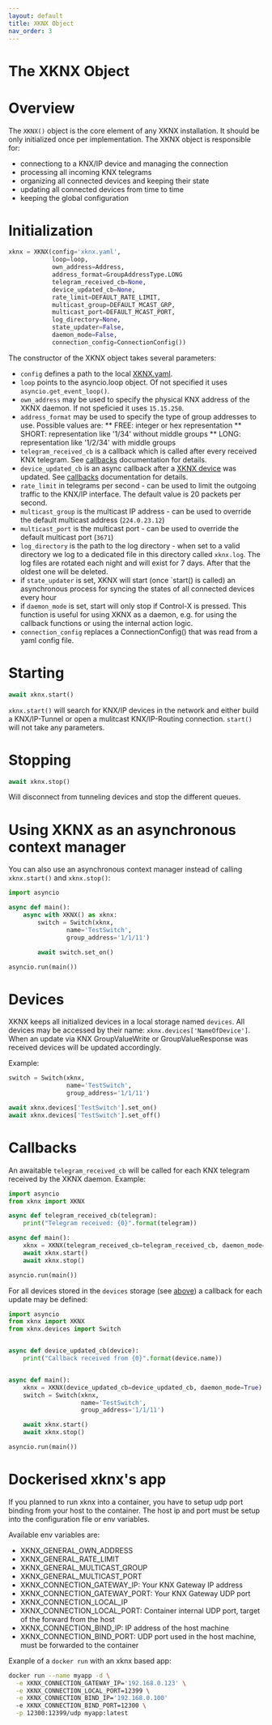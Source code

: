 ```yaml
---
layout: default
title: XKNX Object
nav_order: 3
---
```


# [](#header-1)The XKNX Object

# [](#header-2)Overview

The `XKNX()` object is the core element of any XKNX installation. It should be only initialized once per implementation. The XKNX object is responsible for:

* connectiong to a KNX/IP device and managing the connection
* processing all incoming KNX telegrams
* organizing all connected devices and keeping their state
* updating all connected devices from time to time
* keeping the global configuration

# [](#header-2)Initialization

```python
xknx = XKNX(config='xknx.yaml',
            loop=loop,
            own_address=Address,
            address_format=GroupAddressType.LONG
            telegram_received_cb=None,
            device_updated_cb=None,
            rate_limit=DEFAULT_RATE_LIMIT,
            multicast_group=DEFAULT_MCAST_GRP,
            multicast_port=DEFAULT_MCAST_PORT,
            log_directory=None,
            state_updater=False,
            daemon_mode=False,
            connection_config=ConnectionConfig())
```

The constructor of the XKNX object takes several parameters:

* `config` defines a path to the local [XKNX.yaml](/configuration).
* `loop` points to the asyncio.loop object. Of not specified it uses `asyncio.get_event_loop()`.
* `own_address` may be used to specify the physical KNX address of the XKNX daemon. If not speficied it uses `15.15.250`.
* `address_format` may be used to specify the type of group addresses to use. Possible values are:
** FREE: integer or hex representation
** SHORT: representation like '1/34' without middle groups
** LONG: representation like '1/2/34' with middle groups
* `telegram_received_cb` is a callback which is called after every received KNX telegram. See [callbacks](#callbacks) documentation for details.
* `device_updated_cb` is an async callback after a [XKNX device](#devices) was updated. See [callbacks](#callbacks) documentation for details.
* `rate_limit` in telegrams per second - can be used to limit the outgoing traffic to the KNX/IP interface. The default value is 20 packets per second.
* `multicast_group` is the multicast IP address - can be used to override the default multicast address (`224.0.23.12`)
* `multicast_port` is the multicast port - can be used to override the default multicast port (`3671`)
* `log_directory` is the path to the log directory - when set to a valid directory we log to a dedicated file in this directory called `xknx.log`. The log files are rotated each night and will exist for 7 days. After that the oldest one will be deleted.
* if `state_updater` is set, XKNX will start (once `start() is called) an asynchronous process for syncing the states of all connected devices every hour
* if `daemon_mode` is set, start will only stop if Control-X is pressed. This function is useful for using XKNX as a daemon, e.g. for using the callback functions or using the internal action logic.
* `connection_config` replaces a ConnectionConfig() that was read from a yaml config file.

# [](#header-2)Starting

```python
await xknx.start()
```

`xknx.start()` will search for KNX/IP devices in the network and either build a KNX/IP-Tunnel or open a mulitcast KNX/IP-Routing connection. `start()` will not take any parameters.

# [](#header-2)Stopping

```python
await xknx.stop()
```

Will disconnect from tunneling devices and stop the different queues.

# [](#header-2)Using XKNX as an asynchronous context manager

You can also use an asynchronous context manager instead of calling `xknx.start()` and `xknx.stop()`:

```python
import asyncio

async def main():
    async with XKNX() as xknx:
        switch = Switch(xknx,
                name='TestSwitch',
                group_address='1/1/11')

        await switch.set_on()

asyncio.run(main())
```

# [](#header-2)Devices

XKNX keeps all initialized devices in a local storage named `devices`. All devices may be accessed by their name: `xknx.devices['NameOfDevice']`. When an update via KNX GroupValueWrite or GroupValueResponse was received devices will be updated accordingly.

Example:

```python
switch = Switch(xknx,
                name='TestSwitch',
                group_address='1/1/11')

await xknx.devices['TestSwitch'].set_on()
await xknx.devices['TestSwitch'].set_off()
```


# [](#header-2)Callbacks

An awaitable `telegram_received_cb` will be called for each KNX telegram received by the XKNX daemon. Example:

```python
import asyncio
from xknx import XKNX

async def telegram_received_cb(telegram):
    print("Telegram received: {0}".format(telegram))

async def main():
    xknx = XKNX(telegram_received_cb=telegram_received_cb, daemon_mode=True)
    await xknx.start()
    await xknx.stop()

asyncio.run(main())
```

For all devices stored in the `devices` storage (see [above](#devices)) a callback for each update may be defined:

```python
import asyncio
from xknx import XKNX
from xknx.devices import Switch


async def device_updated_cb(device):
    print("Callback received from {0}".format(device.name))


async def main():
    xknx = XKNX(device_updated_cb=device_updated_cb, daemon_mode=True)
    switch = Switch(xknx,
                    name='TestSwitch',
                    group_address='1/1/11')

    await xknx.start()
    await xknx.stop()

asyncio.run(main())
```

# [](#header-2)Dockerised xknx's app 

If you planned to run xknx into a container, you have to setup udp port binding from your host to the container.
The host ip and port must be setup into the configuration file or env variables.

Available env variables are:
- XKNX_GENERAL_OWN_ADDRESS
- XKNX_GENERAL_RATE_LIMIT
- XKNX_GENERAL_MULTICAST_GROUP
- XKNX_GENERAL_MULTICAST_PORT
- XKNX_CONNECTION_GATEWAY_IP: Your KNX Gateway IP address
- XKNX_CONNECTION_GATEWAY_PORT: Your KNX Gateway UDP port
- XKNX_CONNECTION_LOCAL_IP
- XKNX_CONNECTION_LOCAL_PORT: Container internal UDP port, target of the forward from the host
- XKNX_CONNECTION_BIND_IP: IP address of the host machine
- XKNX_CONNECTION_BIND_PORT: UDP port used in the host machine, must be forwarded to the container

Exanple of a `docker run` with an xknx based app:

```bash
docker run --name myapp -d \
  -e XKNX_CONNECTION_GATEWAY_IP='192.168.0.123' \
  -e XKNX_CONNECTION_LOCAL_PORT=12399 \
  -e XKNX_CONNECTION_BIND_IP='192.168.0.100' 
  -e XKNX_CONNECTION_BIND_PORT=12300 \
  -p 12300:12399/udp myapp:latest
```
